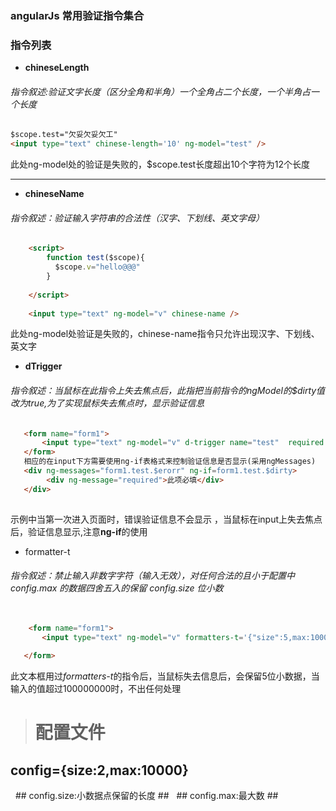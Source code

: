 ### angularJs 常用验证指令集合  

### 指令列表

+ **chineseLength**

###### 指令叙述:验证文字长度（区分全角和半角）一个全角占二个长度，一个半角占一个长度

```html
$scope.test="欠妥欠妥欠工"
<input type="text" chinese-length='10' ng-model="test" />   

```
此处ng-model处的验证是失败的，$scope.test长度超出10个字符为12个长度

---

+ **chineseName**

###### 指令叙述：验证输入字符串的合法性（汉字、下划线、英文字母）

```html
    <script>
        function test($scope){
          $scope.v="hello@@@"
        }
        
    </script>
  
    <input type="text" ng-model="v" chinese-name />
 ```
 此处ng-model处验证是失败的，chinese-name指令只允许出现汉字、下划线、英文字
 
 
 + **dTrigger**
 
 ###### 指令叙述：当鼠标在此指令上失去焦点后，此指把当前指令的ngModel的$dirty值改为true,为了实现鼠标失去焦点时，显示验证信息
 ```html
    <form name="form1">
        <input type="text" ng-model="v" d-trigger name="test"  required />
    </form>
    相应的在input下方需要使用ng-if表格式来控制验证信息是否显示(采用ngMessages)
    <div ng-messages="form1.test.$erorr" ng-if=form1.test.$dirty>
         <div ng-message="required">此项必填</div>
    </div>
    
 ```
 示例中当第一次进入页面时，错误验证信息不会显示 ，当鼠标在input上失去焦点后，验证信息显示,注意**ng-if**的使用
 
 + formatter-t
 
 ###### 指令叙述：禁止输入非数字字符（输入无效），对任何合法的且小于配置中 *config.max* 的数据四舍五入的保留 *config.size* 位小数
 ```html
    
     <form name="form1">
        <input type="text" ng-model="v" formatters-t='{"size":5,max:100000000}' name="test" />
    
    </form>
 ```
 此文本框用过*formatters-t*的指令后，当鼠标失去信息后，会保留5位小数据，当输入的值超过100000000时，不出任何处理
 > # 配置文件 #
   ## config={size:2,max:10000} ##
   ## config.size:小数据点保留的长度 ##
   ## config.max:最大数 ##
